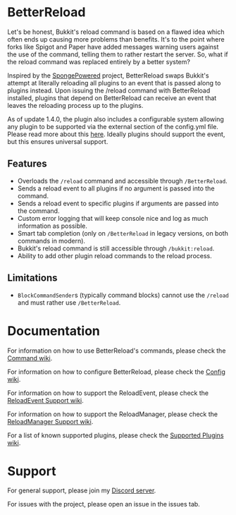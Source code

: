 # BetterReload

Let's be honest, Bukkit's reload command is based on a flawed idea which often ends up causing more problems than
benefits. It's to the point where forks like Spigot and Paper have added messages warning users against the use of the
command, telling them to rather restart the server. So, what if the reload command was replaced entirely by a better
system?

Inspired by the [SpongePowered](https://github.com/SpongePowered/Sponge) project, BetterReload swaps Bukkit's attempt
at literally reloading all plugins to an event that is passed along to plugins instead. Upon issuing the /reload
command with BetterReload installed, plugins that depend on BetterReload can receive an event that leaves the reloading
process up to the plugins.

As of update 1.4.0, the plugin also includes a configurable system allowing any plugin to be supported via the external
section of the config.yml file. Please read more about this [here](https://github.com/amnoah/BetterReload/wiki/Config#external-reload).
Ideally plugins should support the event, but this ensures universal support.

## Features
- Overloads the `/reload` command and accessible through `/BetterReload`.
- Sends a reload event to all plugins if no argument is passed into the command.
- Sends a reload event to specific plugins if arguments are passed into the command.
- Custom error logging that will keep console nice and log as much information as possible.
- Smart tab completion (only on `/BetterReload` in legacy versions, on both commands in modern).
- Bukkit's reload command is still accessible through `/bukkit:reload`.
- Ability to add other plugin reload commands to the reload process.

## Limitations
- `BlockCommandSender`s (typically command blocks) cannot use the `/reload` and must rather use `/BetterReload`.

# Documentation

For information on how to use BetterReload's commands, please check the [Command wiki](https://github.com/amnoah/BetterReload/wiki/Command).

For information on how to configure BetterReload, please check the [Config wiki](https://github.com/amnoah/BetterReload/wiki/Config).

For information on how to support the ReloadEvent, please check the [ReloadEvent Support wiki](https://github.com/amnoah/BetterReload/wiki/ReloadEvent-Support).

For information on how to support the ReloadManager, please check the [ReloadManager Support wiki](https://github.com/amnoah/BetterReload/wiki/ReloadManager-Support).

For a list of known supported plugins, please check the [Supported Plugins wiki](https://github.com/amnoah/BetterReload/wiki/Supported-Plugins).
# Support

For general support, please join my [Discord server](https://discord.gg/ey9uTg3hcy).

For issues with the project, please open an issue in the issues tab.
